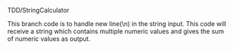 TDD/StringCalculator

This branch code is to handle new line(\n) in the string input. This code will receive a string which contains multiple numeric values and gives the sum of numeric values as output.
